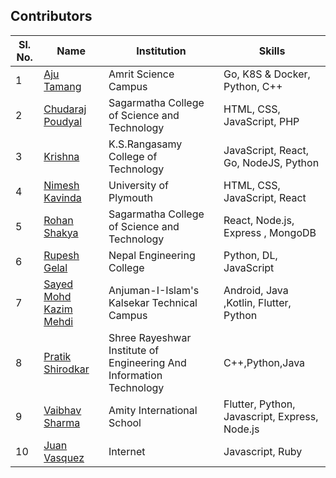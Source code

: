 ## Contributors

| Sl. No. | Name                                                       | Institution                                                         | Skills                                        |
| ------- | ---------------------------------------------------------- | ------------------------------------------------------------------- | --------------------------------------------- |
| 1       | [Aju Tamang](https://github.com/aju100)                    | Amrit Science Campus                                                | Go, K8S & Docker, Python, C++                 |
| 2       | [Chudaraj Poudyal](https://github.com/crpoudyal)           | Sagarmatha College of Science and Technology                        | HTML, CSS, JavaScript, PHP                    |
| 3       | [Krishna](https://github.com/M-krishna)                    | K.S.Rangasamy College of Technology                                 | JavaScript, React, Go, NodeJS, Python         |
| 4       | [Nimesh Kavinda](https://github.com/nimeshkavinda)         | University of Plymouth                                              | HTML, CSS, JavaScript, React                  |
| 5       | [Rohan Shakya](https://github.com/Rohan-Shakya)            | Sagarmatha College of Science and Technology                        | React, Node.js, Express , MongoDB             |
| 6       | [Rupesh Gelal](https://github.com/rgrupesh)                | Nepal Engineering College                                           | Python, DL, JavaScript                        |
| 7       | [Sayed Mohd Kazim Mehdi](https://github.com/kazimsayed954) | Anjuman-I-Islam's Kalsekar Technical Campus                         | Android, Java ,Kotlin, Flutter, Python        |
| 8       | [Pratik Shirodkar](https://github.com/Pratik-Shirodkar)    | Shree Rayeshwar Institute of Engineering And Information Technology | C++,Python,Java                               |
| 9       | [Vaibhav Sharma](https://github.com/gigabite-pro)          | Amity International School                                          | Flutter, Python, Javascript, Express, Node.js |
| 10      | [Juan Vasquez](https://github.com/gigabite-pro)            | Internet                                                            | Javascript, Ruby                              |
